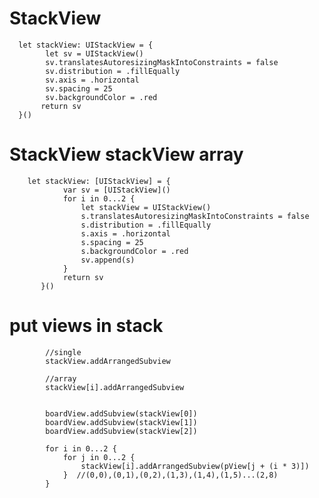 #  StackView 

      let stackView: UIStackView = {
            let sv = UIStackView()
            sv.translatesAutoresizingMaskIntoConstraints = false
            sv.distribution = .fillEqually
            sv.axis = .horizontal
            sv.spacing = 25
            sv.backgroundColor = .red 
           return sv
      }()


#  StackView  stackView array

        let stackView: [UIStackView] = {
                var sv = [UIStackView]()
                for i in 0...2 {
                    let stackView = UIStackView()
                    s.translatesAutoresizingMaskIntoConstraints = false
                    s.distribution = .fillEqually
                    s.axis = .horizontal
                    s.spacing = 25
                    s.backgroundColor = .red
                    sv.append(s)
                }
                return sv
           }()
           
           
#  put views in stack
            //single
            stackView.addArrangedSubview
            
            //array
            stackView[i].addArrangedSubview


            boardView.addSubview(stackView[0])
            boardView.addSubview(stackView[1])
            boardView.addSubview(stackView[2])

            for i in 0...2 {
                for j in 0...2 {
                    stackView[i].addArrangedSubview(pView[j + (i * 3)])
                }  //(0,0),(0,1),(0,2),(1,3),(1,4),(1,5)...(2,8)
            }

